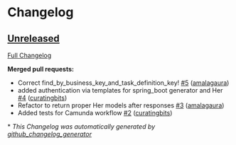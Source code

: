 # Changelog

## [Unreleased](https://github.com/amalagaura/camunda-workflow/tree/HEAD)

[Full Changelog](https://github.com/amalagaura/camunda-workflow/compare/fc9ab266909628118a892082abdff953f3bc7eca...HEAD)

**Merged pull requests:**

- Correct find\_by\_business\_key\_and\_task\_definition\_key! [\#5](https://github.com/amalagaura/camunda-workflow/pull/5) ([amalagaura](https://github.com/amalagaura))
- added authentication via templates for spring\_boot generator and Her [\#4](https://github.com/amalagaura/camunda-workflow/pull/4) ([curatingbits](https://github.com/curatingbits))
- Refactor to return proper Her models after responses [\#3](https://github.com/amalagaura/camunda-workflow/pull/3) ([amalagaura](https://github.com/amalagaura))
- Added tests for Camunda workflow [\#2](https://github.com/amalagaura/camunda-workflow/pull/2) ([curatingbits](https://github.com/curatingbits))


\* *This Changelog was automatically generated by [github_changelog_generator](https://github.com/github-changelog-generator/github-changelog-generator)*
